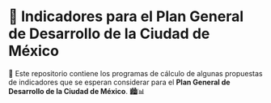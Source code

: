 # 🌆 Indicadores para el Plan General de Desarrollo de la Ciudad de México

📁 Este repositorio contiene los programas de cálculo de algunas propuestas de indicadores que se esperan considerar para el **Plan General de Desarrollo de la Ciudad de México**. 🏙️📊
